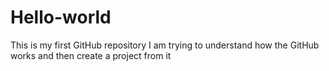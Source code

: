 # Hello-world
This is my first GitHub repository
I am trying  to understand how the GitHub works and then create a project from it
